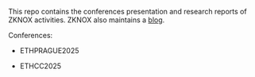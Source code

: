 This repo contains the conferences presentation and research reports of ZKNOX activities. ZKNOX also maintains a [blog](https://zknox.eth.limo/).

Conferences:
- ETHPRAGUE2025

- ETHCC2025

  
